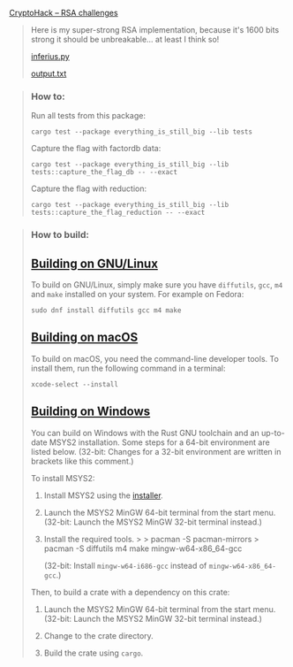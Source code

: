 [CryptoHack – RSA challenges](https://cryptohack.org/challenges/rsa/)

> Here is my super-strong RSA implementation, because it's 1600 bits strong it should be unbreakable... at least I think so!
>
> [inferius.py](https://cryptohack.org/static/challenges/inferius_e85eea9b19cd68aa71ce850918302bad.py)
>
> [output.txt](https://cryptohack.org/static/challenges/output_4b843d94b6196df152219c3165b9347f.txt)

> ### How to:
> Run all tests from this package:
>
>     cargo test --package everything_is_still_big --lib tests
>
> Capture the flag with factordb data:
>
>     cargo test --package everything_is_still_big --lib tests::capture_the_flag_db -- --exact
> 
> Capture the flag with reduction:
>
>     cargo test --package everything_is_still_big --lib tests::capture_the_flag_reduction -- --exact

> ### How to build:
> ## [Building on GNU/Linux](https://docs.rs/gmp-mpfr-sys/1.4.5/gmp_mpfr_sys/#building-on-gnulinux)
>
> To build on GNU/Linux, simply make sure you have `diffutils`, `gcc`, `m4` and `make` installed on your system. For example on Fedora:
>
>     sudo dnf install diffutils gcc m4 make
>
>
> ## [Building on macOS](https://docs.rs/gmp-mpfr-sys/1.4.5/gmp_mpfr_sys/#building-on-macos)
>
> To build on macOS, you need the command-line developer tools. To install them, run the following command in a terminal:
>
>     xcode-select --install
>
>
> ## [Building on Windows](https://docs.rs/gmp-mpfr-sys/1.4.5/gmp_mpfr_sys/#building-on-windows)
>
> You can build on Windows with the Rust GNU toolchain and an up-to-date MSYS2 installation. Some steps for a 64-bit environment are listed below. (32-bit: Changes for a 32-bit environment are written in brackets like this comment.)
>
> To install MSYS2:
>
> 1.  Install MSYS2 using the [installer](https://www.msys2.org/).
>
> 2.  Launch the MSYS2 MinGW 64-bit terminal from the start menu. (32-bit: Launch the MSYS2 MinGW 32-bit terminal instead.)
>
> 3.  Install the required tools.
      >
      >         pacman -S pacman-mirrors
      >         pacman -S diffutils m4 make mingw-w64-x86_64-gcc
>
>
>     (32-bit: Install `mingw-w64-i686-gcc` instead of `mingw-w64-x86_64-gcc`.)
>
>
> Then, to build a crate with a dependency on this crate:
>
> 1.  Launch the MSYS2 MinGW 64-bit terminal from the start menu. (32-bit: Launch the MSYS2 MinGW 32-bit terminal instead.)
>
> 2.  Change to the crate directory.
>
> 3.  Build the crate using `cargo`.
